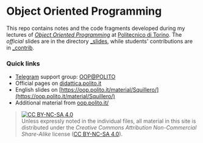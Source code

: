 Object Oriented Programming
===========================

This repo contains notes and the code fragments developed during my lectures of [*Object Oriented Programming*](https://didattica.polito.it/pls/portal30/gap.pkg_guide.viewGap?p_cod_ins=04JEYLM) at [Politecnico di Torino](https://www.polito.it/?lang=en). The *official* slides are in the directory [_slides](_slides), while students' contributions are in [_contrib](_contrib).

### Quick links

* [Telegram](https://en.wikipedia.org/wiki/Telegram_%28software%29) support group: [OOP@POLITO](https://t.me/joinchat/WVdHwhFZ7pZO8CYs)
* Official pages on [didattica.polito.it](https://didattica.polito.it/pls/portal30/gap.pkg_guide.viewGap?p_cod_ins=04JEYLM) 
* English slides on [https://oop.polito.it/material/Squillero/](https://oop.polito.it/material/Squillero/)
* Additional material from [oop.polito.it/](https://oop.polito.it/)

> [![CC BY-NC-SA 4.0](https://licensebuttons.net/l/by-nc-sa/4.0/88x31.png)](https://creativecommons.org/licenses/by-nc-sa/4.0/)  
> Unless expressly noted in the individual files, all material in this site is distributed under the *Creative Commons Attribution Non-Commercial Share-Alike* license ([CC BY-NC-SA 4.0](https://tldrlegal.com/license/creative-commons-attribution-noncommercial-sharealike-4.0-international-%28cc-by-nc-sa-4.0%29)).
